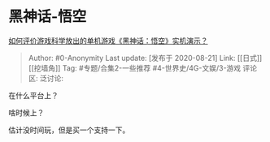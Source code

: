 # 黑神话-悟空
[如何评价游戏科学放出的单机游戏《黑神话：悟空》实机演示？](https://www.zhihu.com/question/415822945/answer/1422953059)

> Author: #0-Anonymity
> Last update: [发布于 2020-08-21]
> Link: [[日式]] [[挖墙角]]
> Tag: #专题/合集2-一些推荐 #4-世界史/4G-文娱/3-游戏
> 评论区:
> 泛讨论:

在什么平台上？

啥时候上？

估计没时间玩，但是买一个支持一下。
